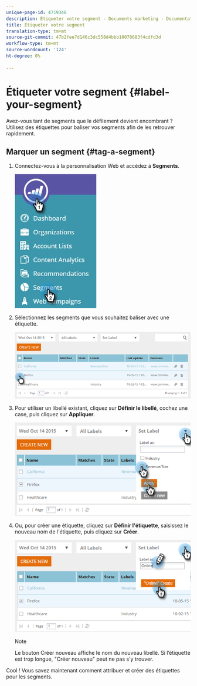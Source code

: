 ```yaml
---
unique-page-id: 4719348
description: Étiqueter votre segment - Documents marketing - Documentation du produit
title: Étiqueter votre segment
translation-type: tm+mt
source-git-commit: 47b2fee7d146c3dc558d4bbb10070683f4cdfd3d
workflow-type: tm+mt
source-wordcount: '124'
ht-degree: 0%

---
```



# Étiqueter votre segment {#label-your-segment}

Avez-vous tant de segments que le défilement devient encombrant ? Utilisez des étiquettes pour baliser vos segments afin de les retrouver rapidement.

## Marquer un segment {#tag-a-segment}

1. Connectez-vous à la personnalisation Web et accédez à **Segments**.

   ![](assets/new-dropdown-segments-hand.jpg)

1. Sélectionnez les segments que vous souhaitez baliser avec une étiquette.

   ![](assets/image2015-10-14-15-3a26-3a28.png)

1. Pour utiliser un libellé existant, cliquez sur **Définir le libellé**, cochez une case, puis cliquez sur **Appliquer**.

   ![](assets/image2015-10-14-15-3a34-3a42.png)

1. Ou, pour créer une étiquette, cliquez sur **Définir l&#39;étiquette**, saisissez le nouveau nom de l&#39;étiquette, puis cliquez sur **Créer**.

   ![](assets/image2015-10-14-15-3a38-3a30.png)

   >[!NOTE]
   >
   >Le bouton Créer nouveau affiche le nom du nouveau libellé. Si l’étiquette est trop longue, &quot;Créer nouveau&quot; peut ne pas s’y trouver.

Cool ! Vous savez maintenant comment attribuer et créer des étiquettes pour les segments.
